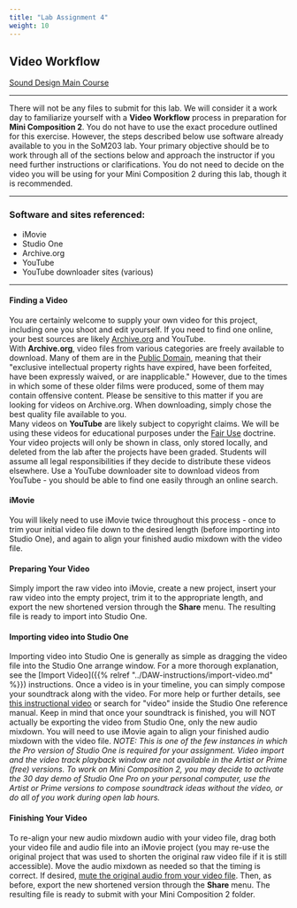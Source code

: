 ```yaml
---
title: "Lab Assignment 4"
weight: 10
---
```


<!-- # Lab Assignment 4 -->

## Video Workflow

[Sound Design Main Course](http://localhost:8000/liascript/index.html?http://localhost:8000/content/index.md)

---

There will not be any files to submit for this lab. We will consider it a work day to familiarize yourself with a **Video Workflow** process in preparation for **Mini Composition 2**.
You do not have to use the exact procedure outlined for this exercise. However, the steps described below use software already available to you in the SoM203 lab.
Your primary objective should be to work through all of the sections below and approach the instructor if you need further instructions or clarifications. You do not need to decide on the video you will be using for your Mini Composition 2 during this lab, though it is recommended.

---

### Software and sites referenced:

* iMovie
* Studio One
* Archive.org
* YouTube
* YouTube downloader sites (various)

---

#### Finding a Video

You are certainly welcome to supply your own video for this project, including one you shoot and edit yourself. If you need to find one online, your best sources are likely [Archive.org](https://archive.org) and YouTube.  
With **Archive.org**, video files from various categories are freely available to download. Many of them are in the [Public Domain](https://en.wikipedia.org/wiki/Public_domain), meaning that their "exclusive intellectual property rights have expired, have been forfeited, have been expressly waived, or are inapplicable." However, due to the times in which some of these older films were produced, some of them may contain offensive content. Please be sensitive to this matter if you are looking for videos on Archive.org. When downloading, simply chose the best quality file available to you.  
Many videos on **YouTube** are likely subject to copyright claims. We will be using these videos for educational purposes under the [Fair Use](https://en.wikipedia.org/wiki/Fair_use) doctrine. Your video projects will only be shown in class, only stored locally, and deleted from the lab after the projects have been graded. Students will assume all legal responsibilities if they decide to distribute these videos elsewhere. Use a YouTube downloader site to download videos from YouTube - you should be able to find one easily through an online search.

#### iMovie

You will likely need to use iMovie twice throughout this process - once to trim your initial video file down to the desired length (before importing into Studio One), and again to align your finished audio mixdown with the video file.

#### Preparing Your Video

Simply import the raw video into iMovie, create a new project, insert your raw video into the empty project, trim it to the appropriate length, and export the new shortened version through the **Share** menu. The resulting file is ready to import into Studio One.

#### Importing video into Studio One

Importing video into Studio One is generally as simple as dragging the video file into the Studio One arrange window. For a more thorough explanation, see the [Import Video]({{% relref "../DAW-instructions/import-video.md" %}}) instructions. Once a video is in your timeline, you can simply compose your soundtrack along with the video.
For more help or further details, see [this instructional video](https://youtu.be/JdXaJqNCl1I) or search for "video" inside the Studio One reference manual.
Keep in mind that once your soundtrack is finished, you will NOT actually be exporting the video from Studio One, only the new audio mixdown. You will need to use iMovie again to align your finished audio mixdown with the video file.
_NOTE: This is one of the few instances in which the Pro version of Studio One is required for your assignment. Video import and the video track playback window are not available in the Artist or Prime (free) versions.
To work on Mini Composition 2, you may decide to activate the 30 day demo of Studio One Pro on your personal computer, use the Artist or Prime versions to compose soundtrack ideas without the video, or do all of you work during open lab hours._

#### Finishing Your Video

To re-align your new audio mixdown audio with your video file, drag both your video file and audio file into an iMovie project (you may re-use the original project that was used to shorten the original raw video file if it is still accessible). Move the audio mixdown as needed so that the timing is correct. If desired, [mute the original audio from your video file](https://support.apple.com/kb/PH2267?locale=en_US). Then, as before, export the new shortened version through the **Share** menu. The resulting file is ready to submit with your Mini Composition 2 folder.
